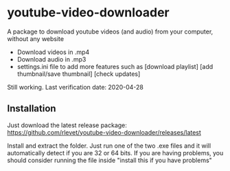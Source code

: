 # youtube-video-downloader
A package to download youtube videos (and audio) from your computer, without any website

- Download videos in .mp4
- Download audio in .mp3
- settings.ini file to add more features such as [download playlist] [add thumbnail/save thumbnail] [check updates]

Still working. Last verification date: 2020-04-28

## Installation
Just download the latest release package: https://github.com/rlevet/youtube-video-downloader/releases/latest

Install and extract the folder. Just run one of the two .exe files and it will automatically detect if you are 32 or 64 bits. If you are having problems, you should consider running the file inside "install this if you have problems"
